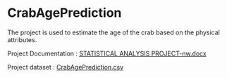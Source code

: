 # CrabAgePrediction

The project is used to estimate the age of the crab based on the physical attributes.

Project Documentation :
[STATISTICAL ANALYSIS PROJECT-nw.docx](https://github.com/Mariamkhaled45/CrabAgePrediction/files/8756992/STATISTICAL.ANALYSIS.PROJECT-nw.docx)

Project dataset :
[CrabAgePrediction.csv](https://github.com/Mariamkhaled45/CrabAgePrediction/files/8756995/CrabAgePrediction.csv)
